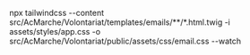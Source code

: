 
npx tailwindcss --content src/AcMarche/Volontariat/templates/emails/**/*.html.twig -i assets/styles/app.css -o src/AcMarche/Volontariat/public/assets/css/email.css --watch